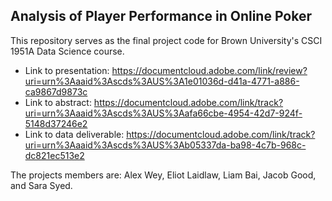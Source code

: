 Analysis of Player Performance in Online Poker
-
This repository serves as the final project code for Brown University's CSCI 1951A Data Science course.

- Link to presentation: https://documentcloud.adobe.com/link/review?uri=urn%3Aaaid%3Ascds%3AUS%3A1e01036d-d41a-4771-a886-ca9867d9873c
- Link to abstract: https://documentcloud.adobe.com/link/track?uri=urn%3Aaaid%3Ascds%3AUS%3Aafa66cbe-4954-42d7-924f-5148d37246e2
- Link to data deliverable: https://documentcloud.adobe.com/link/track?uri=urn%3Aaaid%3Ascds%3AUS%3Ab05337da-ba98-4c7b-968c-dc821ec513e2

The projects members are: Alex Wey, Eliot Laidlaw, Liam Bai, Jacob Good, and Sara Syed.
